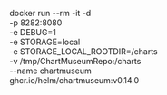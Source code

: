 docker run --rm -it -d \
  -p 8282:8080 \
  -e DEBUG=1 \
  -e STORAGE=local \
  -e STORAGE_LOCAL_ROOTDIR=/charts \
  -v /tmp/ChartMuseumRepo:/charts \
  --name chartmuseum \
  ghcr.io/helm/chartmuseum:v0.14.0